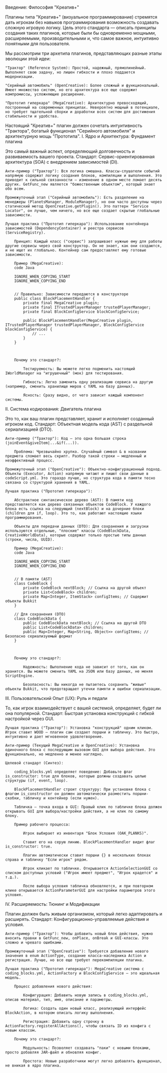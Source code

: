 Введение: Философия "Креатив+"

Плагины типа "Креатив+" (визуальное программирование) стремятся дать игрокам без навыков программирования возможность создавать сложную игровую логику. Цель этого стандарта — описать принципы создания таких плагинов, которые были бы одновременно мощными, расширяемыми, производительными и, что самое важное, интуитивно понятными для пользователя.

Мы рассмотрим три архетипа плагинов, представляющих разные этапы эволюции этой идеи:

    "Трактор" (Reference System): Простой, надежный, прямолинейный. Выполняет свою задачу, но лишен гибкости и плохо поддается модернизации.

    "Серийный автомобиль" (OpenCreative): Более сложный и функциональный. Имеет множество систем, но его архитектура все еще содержит компромиссы, усложняющие расширение.

    "Прототип гиперкара" (MegaCreative): Архитектурно превосходящий, построенный на современных принципах. Невероятно мощный в потенциале, но требует тщательной сборки и доработки всех систем для достижения стабильности и удобства.

Настоящий "Креатив+" плагин должен сочетать интуитивность "Трактора", богатый функционал "Серийного автомобиля" и архитектурную мощь "Прототипа".
I. Ядро и Архитектура: Фундамент плагина

Это самый важный аспект, определяющий долговечность и развиваемость вашего проекта.
Стандарт: Сервис-ориентированная архитектура (SOA) с внедрением зависимостей (DI).

    Анти-пример ("Трактор"): Вся логика смешана. Классы-слушатели событий напрямую содержат логику создания блоков, компиляции и выполнения. Это приводит к сильной связанности — изменение в одном месте ломает десять других. GetFunc_new является "божественным объектом", который знает обо всем.

    Промежуточный этап ("Серийный автомобиль"): Есть разделение на менеджеры (PlanetsManager, ModuleManager), но они часто доступны через статический метод OpenCreative.getPlugin(). Это паттерн "Service Locator", он лучше, чем ничего, но все еще создает скрытые глобальные зависимости.

    Лучшая практика ("Прототип гиперкара"): Использование контейнера зависимостей (DependencyContainer) и реестра сервисов (ServiceRegistry).

        Принцип: Каждый класс ("сервис") запрашивает нужные ему для работы другие сервисы через свой конструктор. Он не знает, как они создаются, и не ищет их глобально. Контейнер сам предоставляет ему готовые зависимости.

        Пример (MegaCreative):
        code Java

        IGNORE_WHEN_COPYING_START
        IGNORE_WHEN_COPYING_END

            
        // Правильно: Зависимости передаются в конструкторе
        public class BlockPlacementHandler {
            private final MegaCreative plugin;
            private final ITrustedPlayerManager trustedPlayerManager;
            private final BlockConfigService blockConfigService;

            public BlockPlacementHandler(MegaCreative plugin, ITrustedPlayerManager trustedPlayerManager, BlockConfigService blockConfigService) {
                // ...
            }
        }

          

        Почему это стандарт?:

            Тестируемость: Вы можете легко подменить настоящий IWorldManager на "игрушечный" (мок) для тестирования.

            Гибкость: Легко заменить одну реализацию сервиса на другую (например, сменить хранилище миров с YAML на базу данных).

            Ясность: Сразу видно, от чего зависит каждый компонент системы.

II. Система кодирования: Двигатель плагина

Это то, как ваш плагин представляет, хранит и исполняет созданный игроком код.
Стандарт: Объектная модель кода (AST) с раздельной сериализацией (DTO).

    Анти-пример ("Трактор"): Код — это одна большая строка (joinEvent&giveItem|...&if(...)).

        Проблема: Чрезвычайно хрупко. Случайный символ & в названии предмета сломает весь скрипт. Разбор такой строки — медленный и неэффективный процесс.

    Промежуточный этап ("OpenCreative"): Объектно-конфигурационный подход. Объекты (Executor, Action) напрямую читают и пишют свои данные в codeScript.yml. Это гораздо лучше, но структура кода в памяти тесно связана со структурой хранения в YAML.

    Лучшая практика ("Прототип гиперкара"):

        Абстрактное синтаксическое дерево (AST): В памяти код представляется как дерево связанных объектов CodeBlock. У каждого блока есть ссылка на следующий (nextBlock) и на дочерние блоки (children для if, loop). Это то, как работают настоящие языки программирования.

        Объекты для передачи данных (DTO): Для сохранения и загрузки используются отдельные, "плоские" классы (CodeBlockData, CreativeWorldData), которые содержат только простые типы данных (строки, числа, UUID).

        Пример (MegaCreative):
        code Java

        IGNORE_WHEN_COPYING_START
        IGNORE_WHEN_COPYING_END

            
        // В памяти (AST)
        class CodeBlock {
            private CodeBlock nextBlock; // Ссылка на другой объект
            private List<CodeBlock> children;
            private Map<Integer, ItemStack> configItems; // Содержит объекты Bukkit
        }

        // Для сохранения (DTO)
        class CodeBlockData {
            public CodeBlockData nextBlock; // Ссылка на другой DTO
            public List<CodeBlockData> children;
            public Map<Integer, Map<String, Object>> configItems; // Безопасно сериализуемый формат
        }

          

        Почему это стандарт?:

            Надежность: Выполнение кода не зависит от того, как он хранится. Вы можете сменить YAML на JSON или базу данных, не меняя ScriptEngine.

            Безопасность: Вы никогда не пытаетесь сохранить "живые" объекты Bukkit, что предотвращает утечки памяти и ошибки сериализации.

III. Пользовательский Опыт (UX): Руль и педали

То, как игрок взаимодействует с вашей системой, определяет, будет ли она популярной.
Стандарт: Быстрая установка конструкций с гибкой настройкой через GUI.

    Лучшая практика ("Трактор"): Установка "конструкций" одним кликом. Игрок ставит WOOD — плагин сам создает поршни и табличку. Это быстро, интуитивно и дает мгновенное удовлетворение.

    Анти-пример (Текущий MegaCreative и OpenCreative): Установка одиночного блока с последующим вызовом GUI для выбора действия. Это функционально, но медленно и менее наглядно.

    Целевой стандарт (Синтез):

        coding_blocks.yml определяет поведение: Добавьте флаг is_constructor: true для блоков, которые должны создавать целые структуры (if, event, loop).

        BlockPlacementHandler строит структуру: При установке блока с флагом is_constructor он должен автоматически разместить поршни-скобки, табличку и контейнер (если нужен).

        Табличка — точка входа в GUI: Правый клик по табличке блока должен открывать GUI для выбора/настройки действия, а не клик по самому блоку.

        Пример рабочего процесса:

            Игрок выбирает из инвентаря "Блок Условия (OAK_PLANKS)".

            Ставит его на серую линию. BlockPlacementHandler видит флаг is_constructor: true.

            Плагин автоматически ставит поршни {} в нескольких блоках справа и табличку "Если игрок" рядом.

            Игрок кликает по табличке. Открывается ActionSelectionGUI со списком доступных условий ("Игрок имеет предмет", "Игрок крадется" и т.д.).

            После выбора условия табличка обновляется, и при повторном клике открывается ActionParameterGUI для настройки параметров этого условия.

IV. Расширяемость: Тюнинг и Модификации

Плагин должен быть живым организмом, который легко адаптировать и расширять.
Стандарт: Конфигурационно-управляемые действия и условия.

    Анти-пример ("Трактор"): Чтобы добавить новый блок действия, нужно вносить правки в GetFunc_new, onPlace, onBreak и GUI-классы. Это сложно и чревато ошибками.

    Промежуточный этап ("OpenCreative"): Требуется добавление нового значения в enum ActionType, создание класса-наследника Action и регистрация. Лучше, но все еще требует перекомпиляции плагина.

    Лучшая практика ("Прототип гиперкара"): MegaCreative система с coding_blocks.yml, ActionFactory и BlockConfigService — это идеальная модель.

        Процесс добавления нового действия:

            Конфигурация: Добавить новую запись в coding_blocks.yml, описав материал, тип, имя, описание и параметры.

            Логика: Создать один новый класс, реализующий интерфейс BlockAction, в котором описать логику выполнения.

            Регистрация: Добавить одну строчку в ActionFactory.registerAllActions(), чтобы связать ID из конфига с новым классом.

        Почему это стандарт?:

            Модульность: Позволяет создавать "паки" с новыми блоками, просто добавляя JAR-файл и обновляя конфиг.

            Простота: Новые разработчики могут легко добавлять функционал, не вникая в ядро плагина.